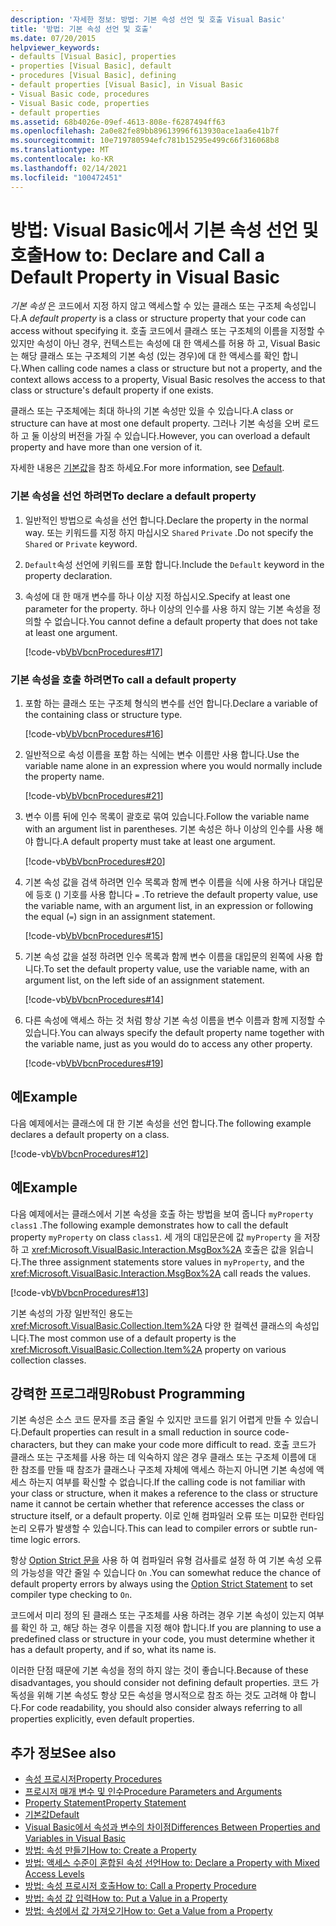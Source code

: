 ```yaml
---
description: '자세한 정보: 방법: 기본 속성 선언 및 호출 Visual Basic'
title: '방법: 기본 속성 선언 및 호출'
ms.date: 07/20/2015
helpviewer_keywords:
- defaults [Visual Basic], properties
- properties [Visual Basic], default
- procedures [Visual Basic], defining
- default properties [Visual Basic], in Visual Basic
- Visual Basic code, procedures
- Visual Basic code, properties
- default properties
ms.assetid: 68b4026e-09ef-4613-808e-f6287494ff63
ms.openlocfilehash: 2a0e82fe89bb89613996f613930ace1aa6e41b7f
ms.sourcegitcommit: 10e719780594efc781b15295e499c66f316068b8
ms.translationtype: MT
ms.contentlocale: ko-KR
ms.lasthandoff: 02/14/2021
ms.locfileid: "100472451"
---
```

# <a name="how-to-declare-and-call-a-default-property-in-visual-basic"></a><span data-ttu-id="a3431-103">방법: Visual Basic에서 기본 속성 선언 및 호출</span><span class="sxs-lookup"><span data-stu-id="a3431-103">How to: Declare and Call a Default Property in Visual Basic</span></span>

<span data-ttu-id="a3431-104">*기본 속성* 은 코드에서 지정 하지 않고 액세스할 수 있는 클래스 또는 구조체 속성입니다.</span><span class="sxs-lookup"><span data-stu-id="a3431-104">A *default property* is a class or structure property that your code can access without specifying it.</span></span> <span data-ttu-id="a3431-105">호출 코드에서 클래스 또는 구조체의 이름을 지정할 수 있지만 속성이 아닌 경우, 컨텍스트는 속성에 대 한 액세스를 허용 하 고, Visual Basic는 해당 클래스 또는 구조체의 기본 속성 (있는 경우)에 대 한 액세스를 확인 합니다.</span><span class="sxs-lookup"><span data-stu-id="a3431-105">When calling code names a class or structure but not a property, and the context allows access to a property, Visual Basic resolves the access to that class or structure's default property if one exists.</span></span>  
  
 <span data-ttu-id="a3431-106">클래스 또는 구조체에는 최대 하나의 기본 속성만 있을 수 있습니다.</span><span class="sxs-lookup"><span data-stu-id="a3431-106">A class or structure can have at most one default property.</span></span> <span data-ttu-id="a3431-107">그러나 기본 속성을 오버 로드 하 고 둘 이상의 버전을 가질 수 있습니다.</span><span class="sxs-lookup"><span data-stu-id="a3431-107">However, you can overload a default property and have more than one version of it.</span></span>  
  
 <span data-ttu-id="a3431-108">자세한 내용은 [기본값](../../../language-reference/modifiers/default.md)을 참조 하세요.</span><span class="sxs-lookup"><span data-stu-id="a3431-108">For more information, see [Default](../../../language-reference/modifiers/default.md).</span></span>  
  
### <a name="to-declare-a-default-property"></a><span data-ttu-id="a3431-109">기본 속성을 선언 하려면</span><span class="sxs-lookup"><span data-stu-id="a3431-109">To declare a default property</span></span>  
  
1. <span data-ttu-id="a3431-110">일반적인 방법으로 속성을 선언 합니다.</span><span class="sxs-lookup"><span data-stu-id="a3431-110">Declare the property in the normal way.</span></span> <span data-ttu-id="a3431-111">또는 키워드를 지정 하지 마십시오 `Shared` `Private` .</span><span class="sxs-lookup"><span data-stu-id="a3431-111">Do not specify the `Shared` or `Private` keyword.</span></span>  
  
2. <span data-ttu-id="a3431-112">`Default`속성 선언에 키워드를 포함 합니다.</span><span class="sxs-lookup"><span data-stu-id="a3431-112">Include the `Default` keyword in the property declaration.</span></span>  
  
3. <span data-ttu-id="a3431-113">속성에 대 한 매개 변수를 하나 이상 지정 하십시오.</span><span class="sxs-lookup"><span data-stu-id="a3431-113">Specify at least one parameter for the property.</span></span> <span data-ttu-id="a3431-114">하나 이상의 인수를 사용 하지 않는 기본 속성을 정의할 수 없습니다.</span><span class="sxs-lookup"><span data-stu-id="a3431-114">You cannot define a default property that does not take at least one argument.</span></span>  
  
     [!code-vb[VbVbcnProcedures#17](~/samples/snippets/visualbasic/VS_Snippets_VBCSharp/VbVbcnProcedures/VB/Class1.vb#17)]  
  
### <a name="to-call-a-default-property"></a><span data-ttu-id="a3431-115">기본 속성을 호출 하려면</span><span class="sxs-lookup"><span data-stu-id="a3431-115">To call a default property</span></span>  
  
1. <span data-ttu-id="a3431-116">포함 하는 클래스 또는 구조체 형식의 변수를 선언 합니다.</span><span class="sxs-lookup"><span data-stu-id="a3431-116">Declare a variable of the containing class or structure type.</span></span>  
  
     [!code-vb[VbVbcnProcedures#16](~/samples/snippets/visualbasic/VS_Snippets_VBCSharp/VbVbcnProcedures/VB/Class1.vb#16)]  
  
2. <span data-ttu-id="a3431-117">일반적으로 속성 이름을 포함 하는 식에는 변수 이름만 사용 합니다.</span><span class="sxs-lookup"><span data-stu-id="a3431-117">Use the variable name alone in an expression where you would normally include the property name.</span></span>  
  
     [!code-vb[VbVbcnProcedures#21](~/samples/snippets/visualbasic/VS_Snippets_VBCSharp/VbVbcnProcedures/VB/Class1.vb#21)]  
  
3. <span data-ttu-id="a3431-118">변수 이름 뒤에 인수 목록이 괄호로 묶여 있습니다.</span><span class="sxs-lookup"><span data-stu-id="a3431-118">Follow the variable name with an argument list in parentheses.</span></span> <span data-ttu-id="a3431-119">기본 속성은 하나 이상의 인수를 사용 해야 합니다.</span><span class="sxs-lookup"><span data-stu-id="a3431-119">A default property must take at least one argument.</span></span>  
  
     [!code-vb[VbVbcnProcedures#20](~/samples/snippets/visualbasic/VS_Snippets_VBCSharp/VbVbcnProcedures/VB/Class1.vb#20)]  
  
4. <span data-ttu-id="a3431-120">기본 속성 값을 검색 하려면 인수 목록과 함께 변수 이름을 식에 사용 하거나 대입문에 등호 () 기호를 사용 합니다 `=` .</span><span class="sxs-lookup"><span data-stu-id="a3431-120">To retrieve the default property value, use the variable name, with an argument list, in an expression or following the equal (`=`) sign in an assignment statement.</span></span>  
  
     [!code-vb[VbVbcnProcedures#15](~/samples/snippets/visualbasic/VS_Snippets_VBCSharp/VbVbcnProcedures/VB/Class1.vb#15)]  
  
5. <span data-ttu-id="a3431-121">기본 속성 값을 설정 하려면 인수 목록과 함께 변수 이름을 대입문의 왼쪽에 사용 합니다.</span><span class="sxs-lookup"><span data-stu-id="a3431-121">To set the default property value, use the variable name, with an argument list, on the left side of an assignment statement.</span></span>  
  
     [!code-vb[VbVbcnProcedures#14](~/samples/snippets/visualbasic/VS_Snippets_VBCSharp/VbVbcnProcedures/VB/Class1.vb#14)]  
  
6. <span data-ttu-id="a3431-122">다른 속성에 액세스 하는 것 처럼 항상 기본 속성 이름을 변수 이름과 함께 지정할 수 있습니다.</span><span class="sxs-lookup"><span data-stu-id="a3431-122">You can always specify the default property name together with the variable name, just as you would do to access any other property.</span></span>  
  
     [!code-vb[VbVbcnProcedures#19](~/samples/snippets/visualbasic/VS_Snippets_VBCSharp/VbVbcnProcedures/VB/Class1.vb#19)]  
  
## <a name="example"></a><span data-ttu-id="a3431-123">예</span><span class="sxs-lookup"><span data-stu-id="a3431-123">Example</span></span>  

 <span data-ttu-id="a3431-124">다음 예제에서는 클래스에 대 한 기본 속성을 선언 합니다.</span><span class="sxs-lookup"><span data-stu-id="a3431-124">The following example declares a default property on a class.</span></span>  
  
 [!code-vb[VbVbcnProcedures#12](~/samples/snippets/visualbasic/VS_Snippets_VBCSharp/VbVbcnProcedures/VB/Class1.vb#12)]  
  
## <a name="example"></a><span data-ttu-id="a3431-125">예</span><span class="sxs-lookup"><span data-stu-id="a3431-125">Example</span></span>  

 <span data-ttu-id="a3431-126">다음 예제에서는 클래스에서 기본 속성을 호출 하는 방법을 보여 줍니다 `myProperty` `class1` .</span><span class="sxs-lookup"><span data-stu-id="a3431-126">The following example demonstrates how to call the default property `myProperty` on class `class1`.</span></span> <span data-ttu-id="a3431-127">세 개의 대입문은에 값 `myProperty` 을 저장 하 고 <xref:Microsoft.VisualBasic.Interaction.MsgBox%2A> 호출은 값을 읽습니다.</span><span class="sxs-lookup"><span data-stu-id="a3431-127">The three assignment statements store values in `myProperty`, and the <xref:Microsoft.VisualBasic.Interaction.MsgBox%2A> call reads the values.</span></span>  
  
 [!code-vb[VbVbcnProcedures#13](~/samples/snippets/visualbasic/VS_Snippets_VBCSharp/VbVbcnProcedures/VB/Class1.vb#13)]  
  
 <span data-ttu-id="a3431-128">기본 속성의 가장 일반적인 용도는 <xref:Microsoft.VisualBasic.Collection.Item%2A> 다양 한 컬렉션 클래스의 속성입니다.</span><span class="sxs-lookup"><span data-stu-id="a3431-128">The most common use of a default property is the <xref:Microsoft.VisualBasic.Collection.Item%2A> property on various collection classes.</span></span>  
  
## <a name="robust-programming"></a><span data-ttu-id="a3431-129">강력한 프로그래밍</span><span class="sxs-lookup"><span data-stu-id="a3431-129">Robust Programming</span></span>  

 <span data-ttu-id="a3431-130">기본 속성은 소스 코드 문자를 조금 줄일 수 있지만 코드를 읽기 어렵게 만들 수 있습니다.</span><span class="sxs-lookup"><span data-stu-id="a3431-130">Default properties can result in a small reduction in source code-characters, but they can make your code more difficult to read.</span></span> <span data-ttu-id="a3431-131">호출 코드가 클래스 또는 구조체를 사용 하는 데 익숙하지 않은 경우 클래스 또는 구조체 이름에 대 한 참조를 만들 때 참조가 클래스나 구조체 자체에 액세스 하는지 아니면 기본 속성에 액세스 하는지 여부를 확신할 수 없습니다.</span><span class="sxs-lookup"><span data-stu-id="a3431-131">If the calling code is not familiar with your class or structure, when it makes a reference to the class or structure name it cannot be certain whether that reference accesses the class or structure itself, or a default property.</span></span> <span data-ttu-id="a3431-132">이로 인해 컴파일러 오류 또는 미묘한 런타임 논리 오류가 발생할 수 있습니다.</span><span class="sxs-lookup"><span data-stu-id="a3431-132">This can lead to compiler errors or subtle run-time logic errors.</span></span>  
  
 <span data-ttu-id="a3431-133">항상 [Option Strict 문을](../../../language-reference/statements/option-strict-statement.md) 사용 하 여 컴파일러 유형 검사를로 설정 하 여 기본 속성 오류의 가능성을 약간 줄일 수 있습니다 `On` .</span><span class="sxs-lookup"><span data-stu-id="a3431-133">You can somewhat reduce the chance of default property errors by always using the [Option Strict Statement](../../../language-reference/statements/option-strict-statement.md) to set compiler type checking to `On`.</span></span>  
  
 <span data-ttu-id="a3431-134">코드에서 미리 정의 된 클래스 또는 구조체를 사용 하려는 경우 기본 속성이 있는지 여부를 확인 하 고, 해당 하는 경우 이름을 지정 해야 합니다.</span><span class="sxs-lookup"><span data-stu-id="a3431-134">If you are planning to use a predefined class or structure in your code, you must determine whether it has a default property, and if so, what its name is.</span></span>  
  
 <span data-ttu-id="a3431-135">이러한 단점 때문에 기본 속성을 정의 하지 않는 것이 좋습니다.</span><span class="sxs-lookup"><span data-stu-id="a3431-135">Because of these disadvantages, you should consider not defining default properties.</span></span> <span data-ttu-id="a3431-136">코드 가독성을 위해 기본 속성도 항상 모든 속성을 명시적으로 참조 하는 것도 고려해 야 합니다.</span><span class="sxs-lookup"><span data-stu-id="a3431-136">For code readability, you should also consider always referring to all properties explicitly, even default properties.</span></span>  
  
## <a name="see-also"></a><span data-ttu-id="a3431-137">추가 정보</span><span class="sxs-lookup"><span data-stu-id="a3431-137">See also</span></span>

- [<span data-ttu-id="a3431-138">속성 프로시저</span><span class="sxs-lookup"><span data-stu-id="a3431-138">Property Procedures</span></span>](./property-procedures.md)
- [<span data-ttu-id="a3431-139">프로시저 매개 변수 및 인수</span><span class="sxs-lookup"><span data-stu-id="a3431-139">Procedure Parameters and Arguments</span></span>](./procedure-parameters-and-arguments.md)
- [<span data-ttu-id="a3431-140">Property Statement</span><span class="sxs-lookup"><span data-stu-id="a3431-140">Property Statement</span></span>](../../../language-reference/statements/property-statement.md)
- [<span data-ttu-id="a3431-141">기본값</span><span class="sxs-lookup"><span data-stu-id="a3431-141">Default</span></span>](../../../language-reference/modifiers/default.md)
- [<span data-ttu-id="a3431-142">Visual Basic에서 속성과 변수의 차이점</span><span class="sxs-lookup"><span data-stu-id="a3431-142">Differences Between Properties and Variables in Visual Basic</span></span>](./differences-between-properties-and-variables.md)
- [<span data-ttu-id="a3431-143">방법: 속성 만들기</span><span class="sxs-lookup"><span data-stu-id="a3431-143">How to: Create a Property</span></span>](./how-to-create-a-property.md)
- [<span data-ttu-id="a3431-144">방법: 액세스 수준이 혼합된 속성 선언</span><span class="sxs-lookup"><span data-stu-id="a3431-144">How to: Declare a Property with Mixed Access Levels</span></span>](./how-to-declare-a-property-with-mixed-access-levels.md)
- [<span data-ttu-id="a3431-145">방법: 속성 프로시저 호출</span><span class="sxs-lookup"><span data-stu-id="a3431-145">How to: Call a Property Procedure</span></span>](./how-to-call-a-property-procedure.md)
- [<span data-ttu-id="a3431-146">방법: 속성 값 입력</span><span class="sxs-lookup"><span data-stu-id="a3431-146">How to: Put a Value in a Property</span></span>](./how-to-put-a-value-in-a-property.md)
- [<span data-ttu-id="a3431-147">방법: 속성에서 값 가져오기</span><span class="sxs-lookup"><span data-stu-id="a3431-147">How to: Get a Value from a Property</span></span>](./how-to-get-a-value-from-a-property.md)
